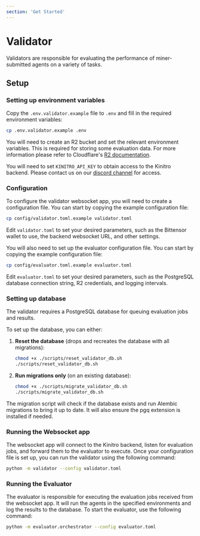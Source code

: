 ```yaml
---
section: 'Get Started'
---
```


# Validator

Validators are responsible for evaluating the performance of miner-submitted agents on a variety of tasks.

## Setup

### Setting up environment variables
Copy the `.env.validator.example` file to `.env` and fill in the required environment variables:
```bash
cp .env.validator.example .env
```

You will need to create an R2 bucket and set the relevant environment variables. This is required for storing some evaluation data. For more information please refer to Cloudflare's [R2 documentation](https://developers.cloudflare.com/r2/buckets/). 

You will need to set `KINITRO_API_KEY` to obtain access to the Kinitro backend. Please contact us on our [discord channel](https://discord.gg/96SdmpeMqG) for access.

### Configuration
To configure the validator websocket app, you will need to create a configuration file. You can start by copying the example configuration file:

```bash
cp config/validator.toml.example validator.toml
```
Edit `validator.toml` to set your desired parameters, such as the Bittensor wallet to use, the backend websocket URL, and other settings.

You will also need to set up the evaluator configuration file. You can start by copying the example configuration file:

```bash
cp config/evaluator.toml.example evaluator.toml
```
Edit `evaluator.toml` to set your desired parameters, such as the PostgreSQL database connection string, R2 credentials, and logging intervals.

### Setting up database
The validator requires a PostgreSQL database for queuing evaluation jobs and results.

To set up the database, you can either:

1. **Reset the database** (drops and recreates the database with all migrations):
   ```bash
   chmod +x ./scripts/reset_validator_db.sh
   ./scripts/reset_validator_db.sh
   ```

2. **Run migrations only** (on an existing database):
   ```bash
   chmod +x ./scripts/migrate_validator_db.sh
   ./scripts/migrate_validator_db.sh
   ```

The migration script will check if the database exists and run Alembic migrations to bring it up to date. It will also ensure the pgq extension is installed if needed.

### Running the Websocket app
The websocket app will connect to the Kinitro backend, listen for evaluation jobs, and forward them to the evaluator to execute.
Once your configuration file is set up, you can run the validator using the following command:
```bash
python -m validator --config validator.toml
```

### Running the Evaluator
The evaluator is responsible for executing the evaluation jobs received from the websocket app. It will run the agents in the specified environments and log the results to the database.
To start the evaluator, use the following command:
```bash
python -m evaluator.orchestrator --config evaluator.toml
```
